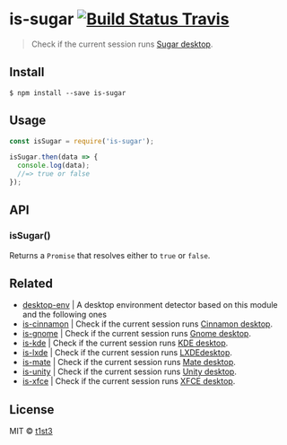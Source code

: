 # is-sugar [![Build Status Travis](https://travis-ci.org/t1st3/is-sugar.svg?branch=master)](https://travis-ci.org/t1st3/is-sugar)

> Check if the current session runs [Sugar desktop](https://www.sugarlabs.org/).


## Install

```
$ npm install --save is-sugar
```


## Usage

```js
const isSugar = require('is-sugar');

isSugar.then(data => {
  console.log(data);
  //=> true or false
});
```


## API

### isSugar()

Returns a `Promise` that resolves either to `true` or `false`.


## Related

* [desktop-env](https://github.com/t1st3/desktop-env) | A desktop environment detector based on this module and the following ones
* [is-cinnamon](https://github.com/t1st3/is-cinnamon) | Check if the current session runs [Cinnamon desktop](https://github.com/linuxmint/Cinnamon).
* [is-gnome](https://github.com/t1st3/is-gnome) | Check if the current session runs [Gnome desktop](https://www.gnome.org/).
* [is-kde](https://github.com/t1st3/is-kde) | Check if the current session runs [KDE desktop](https://www.kde.org/).
* [is-lxde](https://github.com/t1st3/is-lxde) | Check if the current session runs [LXDEdesktop](http://lxde.org/).
* [is-mate](https://github.com/t1st3/is-mate) | Check if the current session runs [Mate desktop](http://mate-desktop.com/).
* [is-unity](https://github.com/t1st3/is-unity) | Check if the current session runs [Unity desktop](https://unity.ubuntu.com/).
* [is-xfce](https://github.com/t1st3/is-xfce) | Check if the current session runs [XFCE desktop](https://www.xfce.org/).


## License

MIT © [t1st3](https://t1st3.com)
